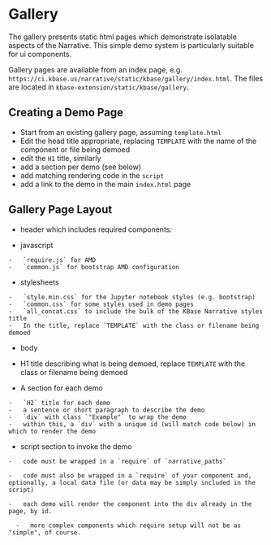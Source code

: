 # Gallery

The gallery presents static html pages which demonstrate isolatable aspects of the Narrative. This simple demo system is particularly suitable for ui components.

Gallery pages are available from an index page, e.g. `https://ci.kbase.us/narrative/static/kbase/gallery/index.html`. The files are located in `kbase-extension/static/kbase/gallery`.

## Creating a Demo Page

-   Start from an existing gallery page, assuming `template.html`
-   Edit the head title appropriate, replacing `TEMPLATE` with the name of the component or file being demoed
-   edit the `H1` title, similarly
-   add a section per demo (see below)
-   add matching rendering code in the `script`
-   add a link to the demo in the main `index.html` page

## Gallery Page Layout

-   header which includes required components:

  -   javascript

    -   `require.js` for AMD
    -   `common.js` for bootstrap AMD configuration

  -   stylesheets

    -   `style.min.css` for the Jupyter notebook styles (e.g. bootstrap)
    -   `common.css` for some styles used in demo pages
    -   `all_concat.css` to include the bulk of the KBase Narrative styles title
    -   In the title, replace `TEMPLATE` with the class or filename being demoed

-   body

  -   H1 title describing what is being demoed, replace `TEMPLATE` with the class or filename being demoed

  -   A section for each demo

    -   `H2` title for each demo
    -   a sentence or short paragraph to describe the demo
    -   `div` with class `"Example"` to wrap the demo
    -   within this, a `div` with a unique id (will match code below) in which to render the demo

  -   script section to invoke the demo

    -   code must be wrapped in a `require` of `narrative_paths`

    -   code must also be wrapped in a `require` of your component and, optionally, a local data file (or data may be simply included in the script)

    -   each demo will render the component into the div already in the page, by id.

      -   more complex components which require setup will not be as "simple", of course.
